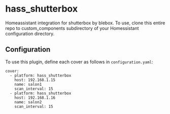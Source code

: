 # hass_shutterbox
Homeassistant integration for shutterbox by blebox. To use, clone this entire repo to custom_components subdirectory of your Homessistant configuration directory.

## Configuration
To use this plugin, define each cover as follows in `configuration.yaml`:

    cover:
      - platform: hass_shutterbox
        host: 192.168.1.15
        name: salon1
        scan_interval: 15
      - platform: hass_shutterbox
        host: 192.168.1.16
        name: salon2
        scan_interval: 15